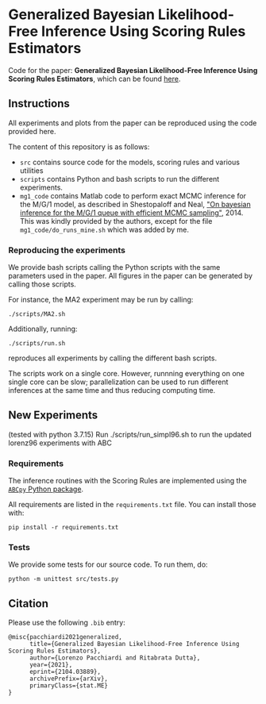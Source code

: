 # Generalized Bayesian Likelihood-Free Inference Using Scoring Rules Estimators 

Code for the paper: __Generalized Bayesian Likelihood-Free Inference Using Scoring Rules Estimators__,
which can be found [here](https://arxiv.org/abs/2104.03889).

## Instructions

All experiments and plots from the paper can be reproduced using the code provided here. 

The content of this repository is as follows: 

- `src` contains source code for the models, scoring rules and various utilities
- `scripts` contains Python and bash scripts to run the different experiments.
- `mg1_code` contains Matlab code to perform exact MCMC inference for the M/G/1 model, as described in Shestopaloff and Neal, ["On bayesian inference for the M/G/1 queue with efficient MCMC sampling"](https://arxiv.org/abs/1401.5548), 2014. This was kindly provided by the authors, except for the file `mg1_code/do_runs_mine.sh` which was added by me.

### Reproducing the experiments

We provide bash scripts calling the Python scripts with the same parameters used in the paper. All figures in the paper can be generated by calling those scripts.

For instance, the MA2 experiment may be run by calling: 

    ./scripts/MA2.sh

Additionally, running: 

    ./scripts/run.sh

reproduces all experiments by calling the different bash scripts. 

The scripts work on a single core. However, runnning everything on one single core can be slow; parallelization can be used to run different inferences at the same time and thus reducing computing time. 

## New Experiments
(tested with python 3.7.15)
Run 
    ./scripts/run_simpl96.sh
to run the updated lorenz96 experiments with ABC
    
### Requirements
The inference routines with the Scoring Rules are implemented using the [`ABCpy` Python package](https://github.com/eth-cscs/abcpy).

All requirements are listed in the `requirements.txt` file. You can install those with: 

    pip install -r requirements.txt

### Tests
We provide some tests for our source code. To run them, do:
     
    python -m unittest src/tests.py

## Citation
Please use the following `.bib` entry:

    @misc{pacchiardi2021generalized,
          title={Generalized Bayesian Likelihood-Free Inference Using Scoring Rules Estimators}, 
          author={Lorenzo Pacchiardi and Ritabrata Dutta},
          year={2021},
          eprint={2104.03889},
          archivePrefix={arXiv},
          primaryClass={stat.ME}
    }